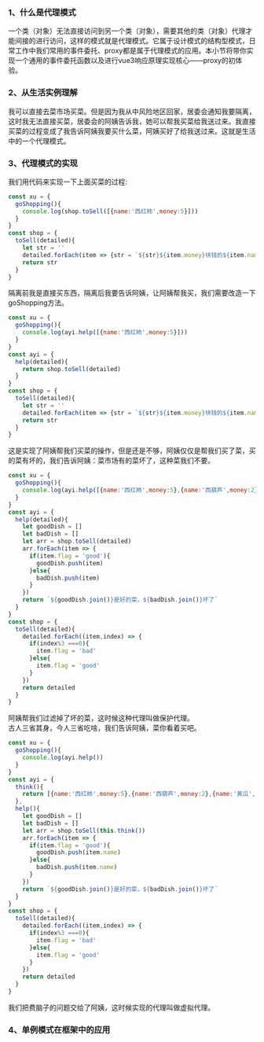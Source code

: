 ### 1、什么是代理模式  
一个类（对象）无法直接访问到另一个类（对象），需要其他的类（对象）代理才能间接的进行访问，这样的模式就是代理模式。它属于设计模式的结构型模式，日常工作中我们常用的事件委托、proxy都是属于代理模式的应用。本小节将带你实现一个通用的事件委托函数以及进行vue3响应原理实现核心——proxy的初体验。

### 2、从生活实例理解
我可以直接去菜市场买菜。但是因为我从中风险地区回家，居委会通知我要隔离，这时我无法直接买菜，居委会的阿姨告诉我，她可以帮我买菜给我送过来。我直接买菜的过程变成了我告诉阿姨我要买什么菜，阿姨买好了给我送过来。这就是生活中的一个代理模式。

### 3、代理模式的实现
我们用代码来实现一下上面买菜的过程:
```javaScript
const xu = {
  goShopping(){
    console.log(shop.toSell([{name:'西红柿',money:5}]))
  }
}
const shop = {
  toSell(detailed){
    let str = ''
    detailed.forEach(item => {str = `${str}${item.money}块钱的${item.name},`})
    return str
  }
}
```
隔离前我是直接买东西，隔离后我要告诉阿姨，让阿姨帮我买，我们需要改造一下goShopping方法。
```javaScript
const xu = {
  goShopping(){
    console.log(ayi.help([{name:'西红柿',money:5}]))
  }
}
const ayi = {
  help(detailed){
    return shop.toSell(detailed)
  }
}
const shop = {
  toSell(detailed){
    let str = ''
    detailed.forEach(item => {str = `${str}${item.money}块钱的${item.name},`})
    return str
  }
}
```
这是实现了阿姨帮我们买菜的操作，但是还是不够，阿姨仅仅是帮我们买了菜，买的菜有坏的，我们告诉阿姨：菜市场有的菜坏了，这种菜我们不要。
```javaScript
const xu = {
  goShopping(){
    console.log(ayi.help([{name:'西红柿',money:5},{name:'西葫芦',money:2},{name:'黄瓜',money:1},{name:'菜花',money:9}]))
  }
}
const ayi = {
  help(detailed){
    let goodDish = []
    let badDish = []
    let arr = shop.toSell(detailed)
    arr.forEach(item => {
      if(item.flag = 'good'){
        goodDish.push(item)
      }else{
        badDish.push(item)
      }
    })
    return `${goodDish.join()}是好的菜，${badDish.join()}坏了`
  }
}
const shop = {
  toSell(detailed){
    detailed.forEach((item,index) => {
      if(index%3 ===0){
        item.flag = 'bad'
      }else{
        item.flag = 'good'
      }
    })
    return detailed
  }
}
```
阿姨帮我们过滤掉了坏的菜，这时候这种代理叫做保护代理。  
古人三省其身，今人三省吃啥，我们告诉阿姨，菜你看着买吧。
```javaScript
const xu = {
  goShopping(){
    console.log(ayi.help())
  }
}
const ayi = {
  think(){
    return [{name:'西红柿',money:5},{name:'西葫芦',money:2},{name:'黄瓜',money:1},{name:'菜花',money:9}]
  },
  help(){
    let goodDish = []
    let badDish = []
    let arr = shop.toSell(this.think())
    arr.forEach(item => {
      if(item.flag = 'good'){
        goodDish.push(item.name)
      }else{
        badDish.push(item.name)
      }
    })
    return `${goodDish.join()}是好的菜，${badDish.join()}坏了`
  }
}
const shop = {
  toSell(detailed){
    detailed.forEach((item,index) => {
      if(index%3 ===0){
        item.flag = 'bad'
      }else{
        item.flag = 'good'
      }
    })
    return detailed
  }
}
```
我们把费脑子的问题交给了阿姨，这时候实现的代理叫做虚拟代理。

### 4、单例模式在框架中的应用
